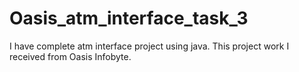 # Oasis_atm_interface_task_3
I have complete atm interface project using java. This project work I received from Oasis Infobyte. 

